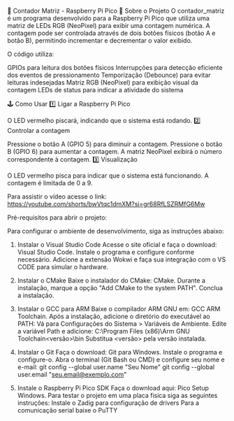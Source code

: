 📌 Contador Matriz - Raspberry Pi Pico
📖 Sobre o Projeto
O contador_matriz é um programa desenvolvido para a Raspberry Pi Pico que utiliza uma matriz de LEDs RGB (NeoPixel) para exibir uma contagem numérica. A contagem pode ser controlada através de dois botões físicos (botão A e botão B), permitindo incrementar e decrementar o valor exibido.

O código utiliza:

GPIOs para leitura dos botões físicos
Interrupções para detecção eficiente dos eventos de pressionamento
Temporização (Debounce) para evitar leituras indesejadas
Matriz RGB (NeoPixel) para exibição visual da contagem
LEDs de status para indicar a atividade do sistema

🕹 Como Usar
1️⃣ Ligar a Raspberry Pi Pico

O LED vermelho piscará, indicando que o sistema está rodando.
2️⃣ Controlar a contagem

Pressione o botão A (GPIO 5) para diminuir a contagem.
Pressione o botão B (GPIO 6) para aumentar a contagem.
A matriz NeoPixel exibirá o número correspondente à contagem.
3️⃣ Visualização

O LED vermelho pisca para indicar que o sistema está funcionando.
A contagem é limitada de 0 a 9.

 Para assistir o vídeo acesse o link: https://youtube.com/shorts/bwVtqc1dmXM?si=gr68RfLSZRMfG6Mw

Pré-requisitos para abrir o projeto:

Para configurar o ambiente de desenvolvimento, siga as instruções abaixo:

1. Instalar o Visual Studio Code
Acesse o site oficial e faça o download: Visual Studio Code.
Instale o programa e configure conforme necessário.
Adicione a extensão Wokwi e faça sua integração com o VS CODE para simular o hardware.

2. Instalar o CMake
Baixe o instalador do CMake: CMake.
Durante a instalação, marque a opção "Add CMake to the system PATH".
Conclua a instalação.

3. Instalar o GCC para ARM
Baixe o compilador ARM GNU em: GCC ARM Toolchain.
Após a instalação, adicione o diretório do executável ao PATH:
Vá para Configurações do Sistema > Variáveis de Ambiente.
Edite a variável Path e adicione:
C:\Program Files (x86)\Arm GNU Toolchain\<versão>\bin
Substitua <versão> pela versão instalada.

4. Instalar o Git
Faça o download: Git para Windows.
Instale o programa e configure-o.
Abra o terminal (Git Bash ou CMD) e configure seu nome e e-mail:
git config --global user.name "Seu Nome"
git config --global user.email "seu.email@exemplo.com"

5. Instale o Raspberry Pi Pico SDK
Faça o download aqui: Pico Setup Windows.
Para testar o projeto em uma placa fisica siga as seguintes instruções:
Instale o Zadig para configuração de drivers
Para a comunicação serial baixe o PuTTY
